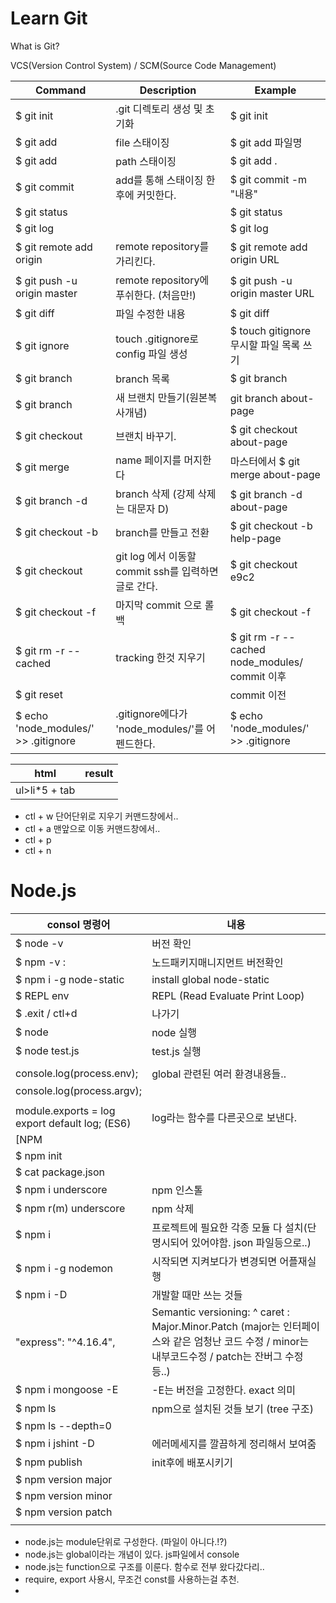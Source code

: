 # Learn Git

What is Git?

VCS(Version Control System) / SCM(Source Code Management)

| Command                              | Description                                          | Example                                             |
| ------------------------------------ | ---------------------------------------------------- | --------------------------------------------------- |
| $ git init                           | .git 디렉토리 생성 및 초기화                         | $ git init                                          |
| $ git add <FILE>                     | file 스태이징                                        | $ git add 파일명                                    |
| $ git add <PATH>                     | path 스태이징                                        | $ git add .                                         |
| $ git commit                         | add를 통해 스태이징 한후에 커밋한다.                 | $ git commit -m "내용"                              |
| $ git status                         |                                                      | $ git status                                        |
| $ git log                            |                                                      | $ git log                                           |
| $ git remote add origin              | remote repository를 가리킨다.                        | $ git remote add origin URL                         |
| $ git push -u origin master          | remote repository에 푸쉬한다. (처음만!)              | $ git push -u origin master URL                     |
| $ git diff                           | 파일 수정한 내용                                     | $ git diff                                          |
| $ git ignore                         | touch .gitignore로 config 파일 생성                  | $ touch gitignore  무시할 파일 목록 쓰기            |
| $ git branch                         | branch 목록                                          | $ git branch                                        |
| $ git branch <NAME>                  | 새 브랜치 만들기(원본복사개념)                       | git branch about-page                               |
| $ git checkout <NAME>                | 브랜치 바꾸기.                                       | $ git checkout about-page                           |
| $ git merge<NAME>                    | name 페이지를 머지한다                               | 마스터에서 $ git merge about-page                   |
| $ git branch -d <NAME>               | branch 삭제 (강제 삭제는 대문자 D)                   | $ git branch -d about-page                          |
| $ git checkout -b <NAME>             | branch를 만들고 전환                                 | $ git checkout -b help-page                         |
| $ git checkout <commit ssh>          | git log 에서 이동할 commit ssh를 입력하면 글로 간다. | $ git checkout e9c2                                 |
| $ git checkout -f                    | 마지막 commit 으로 롤백                              | $ git checkout -f                                   |
| $ git rm -r --cached <name>          | tracking 한것 지우기                                 | $ git rm -r --cached node_modules/<br />commit 이후 |
| $ git reset                          |                                                      | commit 이전                                         |
| $ echo 'node_modules/' >> .gitignore | .gitignore에다가 'node_modules/'를 어펜드한다.       | $ echo 'node_modules/' >> .gitignore                |

| html          | result |
| ------------- | ------ |
| ul>li*5 + tab |        |

- ctl + w 단어단위로 지우기 커맨드창에서..
- ctl + a 맨앞으로 이동 커맨드창에서..
- ctl + p
- ctl + n 





# Node.js

| consol 명령어                                       | 내용                                                         |
| --------------------------------------------------- | ------------------------------------------------------------ |
| $ node -v                                           | 버전 확인                                                    |
| $ npm -v :                                          | 노드패키지매니지먼트 버전확인                                |
| $ npm i -g node-static                              | install global node-static                                   |
| $ REPL env                                          | REPL (Read Evaluate Print Loop)                              |
| $ .exit / ctl+d                                     | 나가기                                                       |
| $ node                                              | node 실행                                                    |
| $ node test.js                                      | test.js 실행                                                 |
|                                                     |                                                              |
| console.log(process.env);                           | global 관련된 여러 환경내용들..                              |
| console.log(process.argv);                          |                                                              |
|                                                     |                                                              |
| module.exports = log<br />export default log; (ES6) | log라는 함수를 다른곳으로 보낸다.                            |
| [NPM                                                |                                                              |
| $ npm init                                          |                                                              |
| $ cat package.json                                  |                                                              |
| $ npm i underscore                                  | npm 인스톨                                                   |
| $ npm r(m) underscore                               | npm 삭제                                                     |
| $ npm i                                             | 프로젝트에 필요한 각종 모듈 다 설치(단 명시되어 있어야함. json 파일등으로..) |
| $ npm i -g nodemon                                  | 시작되면 지켜보다가 변경되면 어플재실행                      |
| $ npm i -D                                          | 개발할 때만 쓰는 것들                                        |
| "express": "^4.16.4",                               | Semantic versioning: ^ caret : Major.Minor.Patch (major는 인터페이스와 같은 엄청난 코드 수정 / minor는 내부코드수정 / patch는 잔버그 수정등..) |
| $ npm i mongoose -E                                 | -E는 버전을 고정한다. exact 의미                             |
| $ npm ls                                            | npm으로 설치된 것들 보기 (tree 구조)                         |
| $ npm ls --depth=0                                  |                                                              |
| $ npm i jshint -D                                   | 에러메세지를 깔끔하게 정리해서 보여줌                        |
| $ npm publish                                       | init후에 배포시키기                                          |
| $ npm version major                                 |                                                              |
| $ npm version minor                                 |                                                              |
| $ npm version patch                                 |                                                              |
|                                                     |                                                              |

- node.js는 module단위로 구성한다. (파일이 아니다.!?)
- node.js는 global이라는 개념이 있다. js파일에서 console
- node.js는 function으로 구조를 이룬다. 함수로 전부 왔다갔다리..
- require, export 사용시, 무조건 const를 사용하는걸 추천.
- 









































